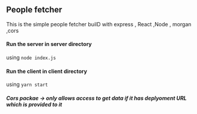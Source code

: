 ## People fetcher

This is the simple people fetcher builD with express , React ,Node , morgan ,cors

#### Run the server in server directory
using ```node index.js```

#### Run the client  in client directory
using ```yarn start```

##### Cors packae -> only allows access to get data if it has deplyoment URL which is provided to it
``` app.use(coors({}))
